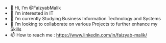 - 👋 Hi, I’m @FaizyabMalik
- 👀 I’m interested in IT
- 🌱 I’m currently Studying Business Information Technology and Systems
- 💞️ I’m looking to collaborate on various Projects to further enhance my Skills
- 📫 How to reach me : https://www.linkedin.com/in/faizyab-malik/

<!---
FaizyabMalik/FaizyabMalik is a ✨ special ✨ repository because its `README.md` (this file) appears on your GitHub profile.
You can click the Preview link to take a look at your changes.
--->
